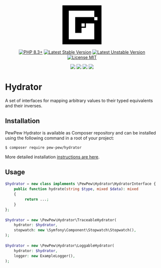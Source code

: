 <p align="center">
    <a href="https://github.com/pew-pew-team"><img src="https://raw.githubusercontent.com/pew-pew-team/.github/master/assets/logo.svg" width="128" height="128" /></a>
</p>

<p align="center">
    <a href="https://packagist.org/packages/pew-pew/hydrator"><img src="https://poser.pugx.org/pew-pew/hydrator/require/php?style=for-the-badge" alt="PHP 8.3+"></a>
    <a href="https://packagist.org/packages/pew-pew/hydrator"><img src="https://poser.pugx.org/pew-pew/hydrator/version?style=for-the-badge" alt="Latest Stable Version"></a>
    <a href="https://packagist.org/packages/pew-pew/hydrator"><img src="https://poser.pugx.org/pew-pew/hydrator/v/unstable?style=for-the-badge" alt="Latest Unstable Version"></a>
    <a href="https://raw.githubusercontent.com/pew-pew-team/hydrator/blob/master/LICENSE"><img src="https://poser.pugx.org/pew-pew/hydrator/license?style=for-the-badge" alt="License MIT"></a>
</p>
<p align="center">
    <a href="https://github.com/pew-pew-team/hydrator/actions"><img src="https://github.com/pew-pew-team/hydrator/workflows/tests/badge.svg"></a>
    <a href="https://github.com/pew-pew-team/hydrator/actions"><img src="https://github.com/pew-pew-team/hydrator/workflows/codestyle/badge.svg"></a>
    <a href="https://github.com/pew-pew-team/hydrator/actions"><img src="https://github.com/pew-pew-team/hydrator/workflows/security/badge.svg"></a>
    <a href="https://github.com/pew-pew-team/hydrator/actions"><img src="https://github.com/pew-pew-team/hydrator/workflows/static-analysis/badge.svg"></a>
</p>

# Hydrator

A set of interfaces for mapping arbitrary values to their typed equivalents
and their inverses.

## Installation

PewPew Hydrator is available as Composer repository and can be installed using 
the following command in a root of your project:

```bash
$ composer require pew-pew/hydrator
```

More detailed installation [instructions are here](https://getcomposer.org/doc/01-basic-usage.md).

## Usage

```php
$hydrator = new class implements \PewPew\Hydrator\HydratorInterface {
    public function hydrate(string $type, mixed $data): mixed
    {
         return ...;
    }
};

$hydrator = new \PewPew\Hydrator\TraceableHydrator(
    hydrator: $hydrator,
    stopwatch: new \Symfony\Component\Stopwatch\Stopwatch(),
);

$hydrator = new \PewPew\Hydrator\LoggableHydrator(
    hydrator: $hydrator,
    logger: new ExampleLogger(),
);
```
